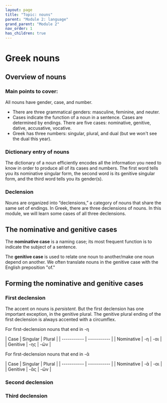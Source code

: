 ```yaml
---
layout: page
title: "Topic: nouns"
parent: "Module 2: language"
grand_parent: "Module 2"
nav_order: 1
has_children: true
---
```



# Greek nouns 

## Overview of nouns 

### Main points to cover:

All nouns have gender, case, and number.
- There are three grammatical genders: masculine, feminine, and neuter.
- Cases indicate the function of a noun in a sentence. Cases are determined by endings. There are five cases: nominative, genitive, dative, accusative, vocative. 
- Greek has three numbers: singular, plural, and dual (but we won't see the dual this year). 

### Dictionary entry of nouns 

The dictionary of a noun efficiently encodes all the information you need to know in order to produce all of its cases and numbers. The first word tells you its nominative singular form, the second word is its genitive singular form, and the third word tells you its gender(s).

### Declension 

Nouns are organized into “declensions,” a category of nouns that share the same set of endings. In Greek, there are three declensions of nouns. In this module, we will learn some cases of all three declensions.

## The nominative and genitive cases  

The **nominative case** is a naming case; its most frequent function is to indicate the subject of a sentence. 

The **genitive case** is used to relate one noun to another/make one noun depend on another. We often translate nouns in the genitive case with the English preposition "of." 

## Forming the nominative and genitive cases 

### First declension

The accent on nouns is *persistent*. But the first declension has one important exception, in the genitive plural. The genitive plural ending of the first declension is always accented with a circumflex. 

For first-declension nouns that end in -η

| Case | Singular | Plural |
| ----------- | ----------- |
| Nominative | -η | -αι |
| Genitive | -ης | -ῶν |

For first-declension nouns that end in -ᾱ

| Case | Singular | Plural |
| ----------- | ----------- |
| Nominative | -ᾱ | -αι |
| Genitive | -ᾱς | -ῶν |

### Second declension

### Third declension



